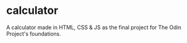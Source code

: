 # calculator

A calculator made in HTML, CSS & JS as the final project for The Odin Project's foundations.
